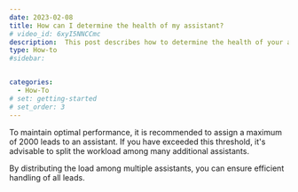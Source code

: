 ```yaml
---
date: 2023-02-08
title: How can I determine the health of my assistant?
# video_id: 6xyI5NNCCmc
description:  This post describes how to determine the health of your assistant.
type: How-to
#sidebar:


categories:
  - How-To
# set: getting-started
# set_order: 3
---
```

To maintain optimal performance, it is recommended to assign a maximum of 2000 leads to an assistant. If you have exceeded this threshold, it's advisable to split the workload among many additional assistants.

By distributing the load among multiple assistants, you can ensure efficient handling of all leads.